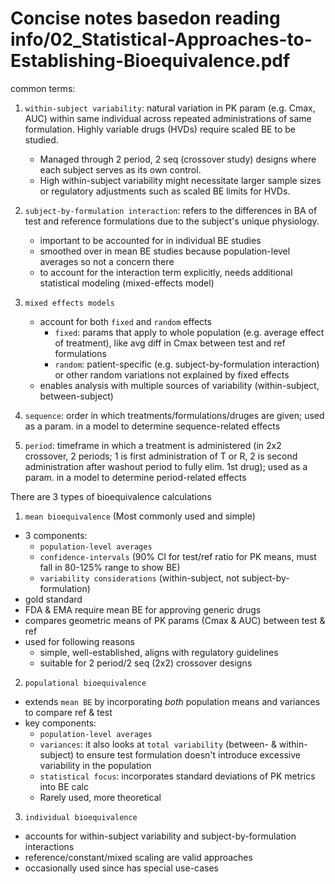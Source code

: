 # Concise notes basedon reading info/02_Statistical-Approaches-to-Establishing-Bioequivalence.pdf

common terms:

1. `within-subject variability`: natural variation in PK param (e.g. Cmax, AUC) within same individual across repeated administrations of same formulation. Highly variable drugs (HVDs) require scaled BE to be studied.
    - Managed through 2 period, 2 seq (crossover study) designs where each subject serves as its own control.
    - High within-subject variability might necessitate larger sample sizes or regulatory adjustments such as scaled BE limits for HVDs.

2. `subject-by-formulation interaction`: refers to the differences in BA of test and reference formulations due to the subject's unique physiology.
    - important to be accounted for in individual BE studies
    - smoothed over in mean BE studies because population-level averages so not a concern there
    - to account for the interaction term explicitly, needs additional statistical modeling (mixed-effects model)

3. `mixed effects models`
    - account for both `fixed` and `random` effects
      - `fixed`: params that apply to whole population (e.g. average effect of treatment), like avg diff in Cmax between test and ref formulations
      - `random`: patient-specific (e.g. subject-by-formulation interaction) or other random variations not explained by fixed effects
    - enables analysis with multiple sources of variability (within-subject, between-subject)

4. `sequence`: order in which treatments/formulations/druges are given; used as a param. in a model to determine sequence-related effects
5. `period`: timeframe in which a treatment is administered (in 2x2 crossover, 2 periods; 1 is first administration of T or R, 2 is second administration after washout period to fully elim. 1st drug); used as a param. in a model to determine period-related effects

There are 3 types of bioequivalence calculations

1. `mean bioequivalence` (Most commonly used and simple)

- 3 components:
  - `population-level averages`
  - `confidence-intervals` (90% CI for test/ref ratio for PK means, must fall in 80-125% range to show BE)
  - `variability considerations` (within-subject, not subject-by-formulation)
- gold standard
- FDA & EMA require mean BE for approving generic drugs
- compares geometric means of PK params (Cmax & AUC) between test & ref
- used for following reasons
  - simple, well-established, aligns with regulatory guidelines
  - suitable for 2 period/2 seq (2x2) crossover designs

2. `populational bioequivalence`

- extends `mean BE` by incorporating *both* population means and variances to compare ref & test
- key components:
  - `population-level averages`
  - `variances`: it also looks at `total variability` (between- & within-subject) to ensure test formulation doesn't introduce excessive variability in the population
  - `statistical focus`: incorporates standard deviations of PK metrics into BE calc
  - Rarely used, more theoretical

3. `individual bioequivalence`

- accounts for within-subject variability and subject-by-formulation interactions
- reference/constant/mixed scaling are valid approaches
- occasionally used since has special use-cases
